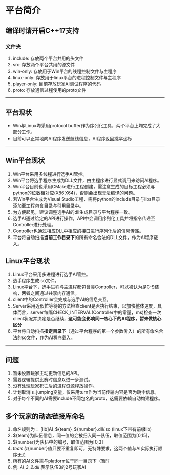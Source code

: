 # 平台简介

**编译时请开启C++17支持**
---
### 文件夹

1. include: 存放两个平台共用的头文件
2. src: 存放两个平台共用的源文件
3. win-only: 存放用于Win平台的线程控制文件与主程序
4. linux-only: 存放用于linux平台的进程控制文件与主程序
5. player-only: 目前存放玩家AI测试程序的代码
6. proto: 存放通信过程使用的proto文件
---
## 平台现状

* Win与Linux均采用protocol buffer作为序列化工具，两个平台上均完成了大部分工作。
* 目前可以正常地向AI程序发送航线信息，AI程序返回跳伞坐标
---
## Win平台现状

1. Win平台采用多线程进行选手AI管控。
2. Win平台将选手程序生成为DLL文件，由主程序进行显式调用来访问AI程序。
3. Win平台目前也采用CMake进行工程创建，需注意生成的目标工程必须与python的位数相对应(X86 X64)，否则会出现无法编译的问题。
4. 若Win平台生成为Visual Studio工程，需将python的include目录与libs目录添加至工程包含目录与引用目录中。
5. 为方便起见，建议调整选手AI的dll生成目录与平台程序一致。
6. 选手AI通过给定的API进行操作，API中会调用序列化工具并将指令传递至Controller进行处理。
7. Controller也通过相应DLL中相应的接口进行序列化后的信息传递。
8. 平台将自动扫描**当前工作目录下**的所有命名合法的DLL文件，作为AI程序载入。

## Linux平台现状

1. Linux平台采用多进程进行选手AI管控。
2. 选手程序生成.so文件。
3. Linux平台下，选手进程与主进程都包含类Controller，可以被认为是C-S结构，两者之间通过共享内存通信。
4. client中的Controller会完成与选手AI的信息交互。
5. Server采用近似忙等待的方法检查client是否执行结束，以加快整体速度，具体而言，server每隔CHECK_INTERVAL(Controller中的常量，ms)检查一次client状况并决定是否继续，**这可能会影响同一核心下的AI程序，暂未做核心区分**
6. 平台将自动扫描**指定目录下**（通过平台程序的第一个参数传入）的所有命名合法的so文件，作为AI程序载入。

---
## 问题

1. 暂未设置玩家主动更新信息的API。
2. 需要逻辑提供比赛时信息以进一步测试。
3. 没有处理玩家死亡后的进程资源释放操作。
4. 计划取消is_jumping变量，仅采用turn作为当前传输内容是否为跳伞信息。
5. 对于每个不同的AI需要include不同包名的proto，这需要依赖自动构建程序。

## 多个玩家的动态链接库命名

1. 命名规则为： [lib]AI_${team}_${number}.dll/.so (linux下带有前缀lib)
2. ${team}为队伍信息，同一值的会被归入同一队伍，取值范围为[0,15]，
3. ${number}为队伍中的编号，取值范围为[0,3]
4. ${team}与${number}值只要不重复即可，无特殊要求，这两个值与AI实际执行顺序无关
5. 所有的AI文件需与platform位于同一目录下（暂时
6. 例: *AI_3_2.dll* 表示队伍3的2号玩家AI